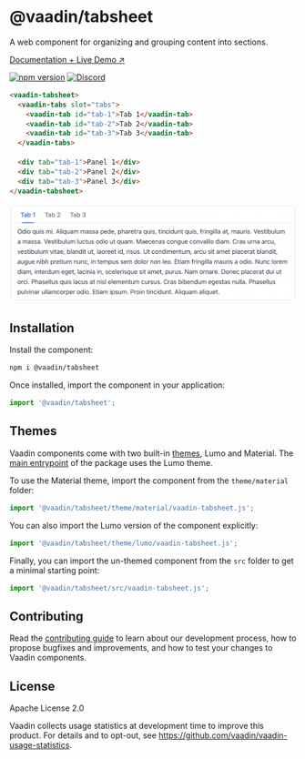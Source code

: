 # @vaadin/tabsheet

A web component for organizing and grouping content into sections.

[Documentation + Live Demo ↗](https://vaadin.com/docs/latest/components/tabs/#tab-sheet)

[![npm version](https://badgen.net/npm/v/@vaadin/tabsheet)](https://www.npmjs.com/package/@vaadin/tabsheet)
[![Discord](https://img.shields.io/discord/732335336448852018?label=discord)](https://discord.gg/PHmkCKC)

```html
<vaadin-tabsheet>
  <vaadin-tabs slot="tabs">
    <vaadin-tab id="tab-1">Tab 1</vaadin-tab>
    <vaadin-tab id="tab-2">Tab 2</vaadin-tab>
    <vaadin-tab id="tab-3">Tab 3</vaadin-tab>
  </vaadin-tabs>

  <div tab="tab-1">Panel 1</div>
  <div tab="tab-2">Panel 2</div>
  <div tab="tab-3">Panel 3</div>
</vaadin-tabsheet>
```

[<img src="https://raw.githubusercontent.com/vaadin/web-components/main/packages/tabsheet/screenshot.png" width="735" alt="Screenshot of vaadin-tabsheet">](https://vaadin.com/docs/latest/components/tabs/#tab-sheet)

## Installation

Install the component:

```sh
npm i @vaadin/tabsheet
```

Once installed, import the component in your application:

```js
import '@vaadin/tabsheet';
```

## Themes

Vaadin components come with two built-in [themes](https://vaadin.com/docs/latest/styling), Lumo and Material.
The [main entrypoint](https://github.com/vaadin/web-components/blob/main/packages/tabsheet/vaadin-tabsheet.js) of the package uses the Lumo theme.

To use the Material theme, import the component from the `theme/material` folder:

```js
import '@vaadin/tabsheet/theme/material/vaadin-tabsheet.js';
```

You can also import the Lumo version of the component explicitly:

```js
import '@vaadin/tabsheet/theme/lumo/vaadin-tabsheet.js';
```

Finally, you can import the un-themed component from the `src` folder to get a minimal starting point:

```js
import '@vaadin/tabsheet/src/vaadin-tabsheet.js';
```

## Contributing

Read the [contributing guide](https://vaadin.com/docs/latest/contributing/overview) to learn about our development process, how to propose bugfixes and improvements, and how to test your changes to Vaadin components.

## License

Apache License 2.0

Vaadin collects usage statistics at development time to improve this product.
For details and to opt-out, see https://github.com/vaadin/vaadin-usage-statistics.

